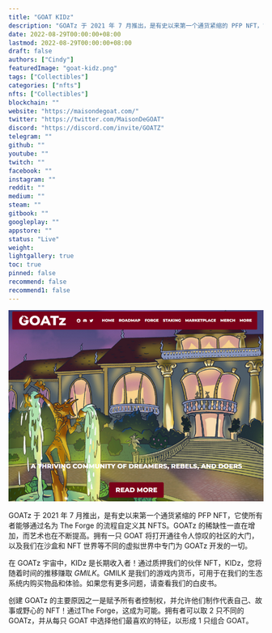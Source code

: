 ```yaml
---
title: "GOAT KIDz"
description: "GOATz 于 2021 年 7 月推出，是有史以来第一个通货紧缩的 PFP NFT，它使所有者能够通过名为 The Forge 的流程自定义其 NFTS。GOATz 的稀缺性一直在增加，而艺术也在不断提高。拥有一只 GOAT 将打开通往令人惊叹的社区的大门，以及我们在沙盒和 NFT 世界等不同的虚拟世界中专门为 GOATz 开发的一切。"
date: 2022-08-29T00:00:00+08:00
lastmod: 2022-08-29T00:00:00+08:00
draft: false
authors: ["Cindy"]
featuredImage: "goat-kidz.png"
tags: ["Collectibles"]
categories: ["nfts"]
nfts: ["Collectibles"]
blockchain: ""
website: "https://maisondegoat.com/"
twitter: "https://twitter.com/MaisonDeGOAT"
discord: "https://discord.com/invite/GOATZ"
telegram: ""
github: ""
youtube: ""
twitch: ""
facebook: ""
instagram: ""
reddit: ""
medium: ""
steam: ""
gitbook: ""
googleplay: ""
appstore: ""
status: "Live"
weight: 
lightgallery: true
toc: true
pinned: false
recommend: false
recommend1: false
---
```

![NFT](20220829105334.JPG)

GOATz 于 2021 年 7 月推出，是有史以来第一个通货紧缩的 PFP NFT，它使所有者能够通过名为 The Forge 的流程自定义其 NFTS。GOATz 的稀缺性一直在增加，而艺术也在不断提高。拥有一只 GOAT 将打开通往令人惊叹的社区的大门，以及我们在沙盒和 NFT 世界等不同的虚拟世界中专门为 GOATz 开发的一切。

在 GOATz 宇宙中，KIDz 是长期收入者！通过质押我们的伙伴 NFT，KIDz，您将随着时间的推移赚取 $GMILK。$GMILK 是我们的游戏内货币，可用于在我们的生态系统内购买物品和体验。如果您有更多问题，请查看我们的白皮书。

创建 GOATz 的主要原因之一是赋予所有者控制权，并允许他们制作代表自己、故事或野心的 NFT！通过The Forge，这成为可能。拥有者可以取 2 只不同的 GOATz，并从每只 GOAT 中选择他们最喜欢的特征，以形成 1 只组合 GOAT。